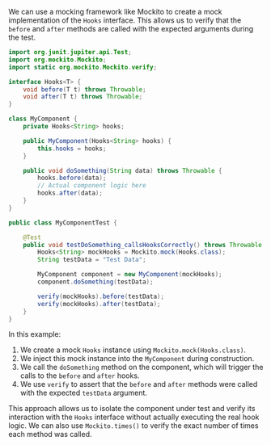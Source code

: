 We can use a mocking framework like Mockito to create a mock implementation of the `Hooks` interface. This allows us to verify that the `before` and `after` methods are called with the expected arguments during the test.

```java
import org.junit.jupiter.api.Test;
import org.mockito.Mockito;
import static org.mockito.Mockito.verify;

interface Hooks<T> {
    void before(T t) throws Throwable;
    void after(T t) throws Throwable;
}

class MyComponent {
    private Hooks<String> hooks;

    public MyComponent(Hooks<String> hooks) {
        this.hooks = hooks;
    }

    public void doSomething(String data) throws Throwable {
        hooks.before(data);
        // Actual component logic here
        hooks.after(data);
    }
}

public class MyComponentTest {

    @Test
    public void testDoSomething_callsHooksCorrectly() throws Throwable {
        Hooks<String> mockHooks = Mockito.mock(Hooks.class);
        String testData = "Test Data";

        MyComponent component = new MyComponent(mockHooks);
        component.doSomething(testData);

        verify(mockHooks).before(testData);
        verify(mockHooks).after(testData);
    }
}
```

In this example:

1.  We create a mock `Hooks` instance using `Mockito.mock(Hooks.class)`.
2.  We inject this mock instance into the `MyComponent` during construction.
3.  We call the `doSomething` method on the component, which will trigger the calls to the `before` and `after` hooks.
4.  We use `verify` to assert that the `before` and `after` methods were called with the expected `testData` argument.

This approach allows us to isolate the component under test and verify its interaction with the `Hooks` interface without actually executing the real hook logic.  We can also use `Mockito.times()` to verify the exact number of times each method was called.